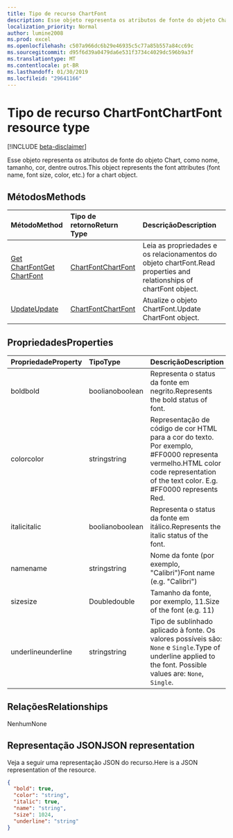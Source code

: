 ```yaml
---
title: Tipo de recurso ChartFont
description: Esse objeto representa os atributos de fonte do objeto Chart, como nome, tamanho, cor, dentre outros.
localization_priority: Normal
author: lumine2008
ms.prod: excel
ms.openlocfilehash: c507a966dc6b29e46935c5c77a85b557a84cc69c
ms.sourcegitcommit: d95f6d39a0479da6e531f3734c4029dc596b9a3f
ms.translationtype: MT
ms.contentlocale: pt-BR
ms.lasthandoff: 01/30/2019
ms.locfileid: "29641166"
---
```

# <a name="chartfont-resource-type"></a><span data-ttu-id="f0a6c-103">Tipo de recurso ChartFont</span><span class="sxs-lookup"><span data-stu-id="f0a6c-103">ChartFont resource type</span></span>

[!INCLUDE [beta-disclaimer](../../includes/beta-disclaimer.md)]

<span data-ttu-id="f0a6c-104">Esse objeto representa os atributos de fonte do objeto Chart, como nome, tamanho, cor, dentre outros.</span><span class="sxs-lookup"><span data-stu-id="f0a6c-104">This object represents the font attributes (font name, font size, color, etc.) for a chart object.</span></span>


## <a name="methods"></a><span data-ttu-id="f0a6c-105">Métodos</span><span class="sxs-lookup"><span data-stu-id="f0a6c-105">Methods</span></span>

| <span data-ttu-id="f0a6c-106">Método</span><span class="sxs-lookup"><span data-stu-id="f0a6c-106">Method</span></span>           | <span data-ttu-id="f0a6c-107">Tipo de retorno</span><span class="sxs-lookup"><span data-stu-id="f0a6c-107">Return Type</span></span>    |<span data-ttu-id="f0a6c-108">Descrição</span><span class="sxs-lookup"><span data-stu-id="f0a6c-108">Description</span></span>|
|:---------------|:--------|:----------|
|[<span data-ttu-id="f0a6c-109">Get ChartFont</span><span class="sxs-lookup"><span data-stu-id="f0a6c-109">Get ChartFont</span></span>](../api/chartfont-get.md) | [<span data-ttu-id="f0a6c-110">ChartFont</span><span class="sxs-lookup"><span data-stu-id="f0a6c-110">ChartFont</span></span>](chartfont.md) |<span data-ttu-id="f0a6c-111">Leia as propriedades e os relacionamentos do objeto chartFont.</span><span class="sxs-lookup"><span data-stu-id="f0a6c-111">Read properties and relationships of chartFont object.</span></span>|
|[<span data-ttu-id="f0a6c-112">Update</span><span class="sxs-lookup"><span data-stu-id="f0a6c-112">Update</span></span>](../api/chartfont-update.md) | [<span data-ttu-id="f0a6c-113">ChartFont</span><span class="sxs-lookup"><span data-stu-id="f0a6c-113">ChartFont</span></span>](chartfont.md)   |<span data-ttu-id="f0a6c-114">Atualize o objeto ChartFont.</span><span class="sxs-lookup"><span data-stu-id="f0a6c-114">Update ChartFont object.</span></span> |

## <a name="properties"></a><span data-ttu-id="f0a6c-115">Propriedades</span><span class="sxs-lookup"><span data-stu-id="f0a6c-115">Properties</span></span>
| <span data-ttu-id="f0a6c-116">Propriedade</span><span class="sxs-lookup"><span data-stu-id="f0a6c-116">Property</span></span>     | <span data-ttu-id="f0a6c-117">Tipo</span><span class="sxs-lookup"><span data-stu-id="f0a6c-117">Type</span></span>   |<span data-ttu-id="f0a6c-118">Descrição</span><span class="sxs-lookup"><span data-stu-id="f0a6c-118">Description</span></span>|
|:---------------|:--------|:----------|
|<span data-ttu-id="f0a6c-119">bold</span><span class="sxs-lookup"><span data-stu-id="f0a6c-119">bold</span></span>|<span data-ttu-id="f0a6c-120">booliano</span><span class="sxs-lookup"><span data-stu-id="f0a6c-120">boolean</span></span>|<span data-ttu-id="f0a6c-121">Representa o status da fonte em negrito.</span><span class="sxs-lookup"><span data-stu-id="f0a6c-121">Represents the bold status of font.</span></span>|
|<span data-ttu-id="f0a6c-122">color</span><span class="sxs-lookup"><span data-stu-id="f0a6c-122">color</span></span>|<span data-ttu-id="f0a6c-123">string</span><span class="sxs-lookup"><span data-stu-id="f0a6c-123">string</span></span>|<span data-ttu-id="f0a6c-p101">Representação de código de cor HTML para a cor do texto. Por exemplo, #FF0000 representa vermelho.</span><span class="sxs-lookup"><span data-stu-id="f0a6c-p101">HTML color code representation of the text color. E.g. #FF0000 represents Red.</span></span>|
|<span data-ttu-id="f0a6c-127">italic</span><span class="sxs-lookup"><span data-stu-id="f0a6c-127">italic</span></span>|<span data-ttu-id="f0a6c-128">booliano</span><span class="sxs-lookup"><span data-stu-id="f0a6c-128">boolean</span></span>|<span data-ttu-id="f0a6c-129">Representa o status da fonte em itálico.</span><span class="sxs-lookup"><span data-stu-id="f0a6c-129">Represents the italic status of the font.</span></span>|
|<span data-ttu-id="f0a6c-130">name</span><span class="sxs-lookup"><span data-stu-id="f0a6c-130">name</span></span>|<span data-ttu-id="f0a6c-131">string</span><span class="sxs-lookup"><span data-stu-id="f0a6c-131">string</span></span>|<span data-ttu-id="f0a6c-132">Nome da fonte (por exemplo, "Calibri")</span><span class="sxs-lookup"><span data-stu-id="f0a6c-132">Font name (e.g. "Calibri")</span></span>|
|<span data-ttu-id="f0a6c-133">size</span><span class="sxs-lookup"><span data-stu-id="f0a6c-133">size</span></span>|<span data-ttu-id="f0a6c-134">Double</span><span class="sxs-lookup"><span data-stu-id="f0a6c-134">double</span></span>|<span data-ttu-id="f0a6c-135">Tamanho da fonte, por exemplo, 11.</span><span class="sxs-lookup"><span data-stu-id="f0a6c-135">Size of the font (e.g. 11)</span></span>|
|<span data-ttu-id="f0a6c-136">underline</span><span class="sxs-lookup"><span data-stu-id="f0a6c-136">underline</span></span>|<span data-ttu-id="f0a6c-137">string</span><span class="sxs-lookup"><span data-stu-id="f0a6c-137">string</span></span>|<span data-ttu-id="f0a6c-p102">Tipo de sublinhado aplicado à fonte. Os valores possíveis são: `None` e `Single`.</span><span class="sxs-lookup"><span data-stu-id="f0a6c-p102">Type of underline applied to the font. Possible values are: `None`, `Single`.</span></span>|

## <a name="relationships"></a><span data-ttu-id="f0a6c-140">Relações</span><span class="sxs-lookup"><span data-stu-id="f0a6c-140">Relationships</span></span>
<span data-ttu-id="f0a6c-141">Nenhum</span><span class="sxs-lookup"><span data-stu-id="f0a6c-141">None</span></span>


## <a name="json-representation"></a><span data-ttu-id="f0a6c-142">Representação JSON</span><span class="sxs-lookup"><span data-stu-id="f0a6c-142">JSON representation</span></span>

<span data-ttu-id="f0a6c-143">Veja a seguir uma representação JSON do recurso.</span><span class="sxs-lookup"><span data-stu-id="f0a6c-143">Here is a JSON representation of the resource.</span></span>

<!-- {
  "blockType": "resource",
  "optionalProperties": [

  ],
  "@odata.type": "microsoft.graph.chartFont"
}-->

```json
{
  "bold": true,
  "color": "string",
  "italic": true,
  "name": "string",
  "size": 1024,
  "underline": "string"
}

```

<!-- uuid: 8fcb5dbc-d5aa-4681-8e31-b001d5168d79
2015-10-25 14:57:30 UTC -->
<!--
{
  "type": "#page.annotation",
  "description": "ChartFont resource",
  "keywords": "",
  "section": "documentation",
  "tocPath": "",
  "suppressions": [
    "Error: /api-reference/beta/resources/chartfont.md:\r\n      Exception processing links.\r\n    System.ArgumentException: Link Definition was null. Link text: !INCLUDE [beta-disclaimer](../../includes/beta-disclaimer.md)\r\n      at ApiDoctor.Validation.DocFile.get_LinkDestinations()\r\n      at ApiDoctor.Validation.DocSet.ValidateLinks(Boolean includeWarnings, String[] relativePathForFiles, IssueLogger issues, Boolean requireFilenameCaseMatch, Boolean printOrphanedFiles)"
  ]
}
-->
